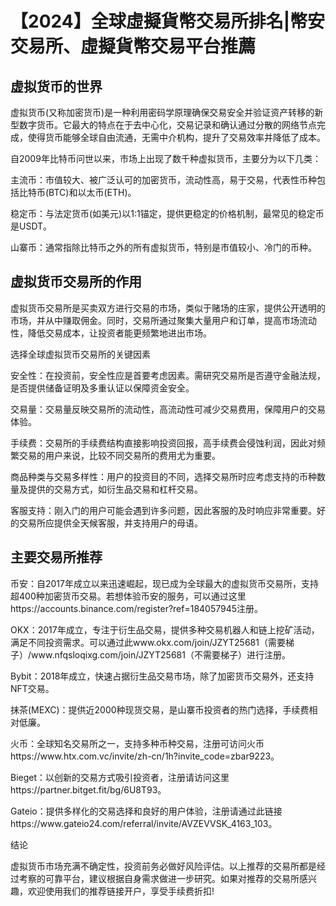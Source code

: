 <H1>【2024】全球虛擬貨幣交易所排名|幣安交易所、虛擬貨幣交易平台推薦</H1>
<H2>虚拟货币的世界</H2>
<P>虚拟货币(又称加密货币)是一种利用密码学原理确保交易安全并验证资产转移的新型数字货币。它最大的特点在于去中心化，交易记录和确认通过分散的网络节点完成，使得货币能够全球自由流通，无需中介机构，提升了交易效率并降低了成本。</P>
<P>自2009年比特币问世以来，市场上出现了数千种虚拟货币，主要分为以下几类：</P>
<P>主流币：市值较大、被广泛认可的加密货币，流动性高，易于交易，代表性币种包括比特币(BTC)和以太币(ETH)。</P>
<P>稳定币：与法定货币(如美元)以1:1锚定，提供更稳定的价格机制，最常见的稳定币是USDT。</P>
<P>山寨币：通常指除比特币之外的所有虚拟货币，特别是市值较小、冷门的币种。</P>
<H2>虚拟货币交易所的作用</H2>
<P>虚拟货币交易所是买卖双方进行交易的市场，类似于赌场的庄家，提供公开透明的市场，并从中赚取佣金。同时，交易所通过聚集大量用户和订单，提高市场流动性，降低交易成本，让投资者能更频繁地进出市场。</P>
<P>选择全球虚拟货币交易所的关键因素</P>
<P>安全性：在投资前，安全性应是首要考虑因素。需研究交易所是否遵守金融法规，是否提供储备证明及多重认证以保障资金安全。</P>
<P>交易量：交易量反映交易所的流动性，高流动性可减少交易费用，保障用户的交易体验。</P>
<P>手续费：交易所的手续费结构直接影响投资回报，高手续费会侵蚀利润，因此对频繁交易的用户来说，比较不同交易所的费用尤为重要。</P>
<P>商品种类与交易多样性：用户的投资目的不同，选择交易所时应考虑支持的币种数量及提供的交易方式，如衍生品交易和杠杆交易。</P>
<P>客服支持：刚入门的用户可能会遇到许多问题，因此客服的及时响应非常重要。好的交易所应提供全天候客服，并支持用户的母语。</P>
<H2>主要交易所推荐</H2>
<P>币安：自2017年成立以来迅速崛起，现已成为全球最大的虚拟货币交易所，支持超400种加密货币交易。若想体验币安的服务，可以通过这里https://accounts.binance.com/register?ref=184057945注册。</P>
<P>OKX：2017年成立，专注于衍生品交易，提供多种交易机器人和链上挖矿活动，满足不同投资需求。可以通过此www.okx.com/join/JZYT25681（需要梯子）/www.nfqsloqixg.com/join/JZYT25681（不需要梯子）进行注册。</P>
<P>Bybit：2018年成立，快速占据衍生品交易市场，除了加密货币交易外，还支持NFT交易。</P>
<P>抹茶(MEXC)：提供近2000种现货交易，是山寨币投资者的热门选择，手续费相对低廉。</P>
<P>火币：全球知名交易所之一，支持多种币种交易，注册可访问火币https://www.htx.com.vc/invite/zh-cn/1h?invite_code=zbar9223。</P>
<P>Bieget：以创新的交易方式吸引投资者，注册请访问这里https://partner.bitget.fit/bg/6U8T93。</P>
<P>Gateio：提供多样化的交易选择和良好的用户体验，注册请通过此链接https://www.gateio24.com/referral/invite/AVZEVVSK_4163_103。</P>
<P>结论</P>
<P>虚拟货币市场充满不确定性，投资前务必做好风险评估。以上推荐的交易所都是经过考察的可靠平台，建议根据自身需求做进一步研究。如果对推荐的交易所感兴趣，欢迎使用我们的推荐链接开户，享受手续费折扣!</P>
